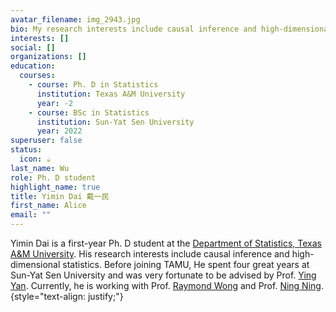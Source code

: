 ```yaml
---
avatar_filename: img_2943.jpg
bio: My research interests include causal inference and high-dimensional statistics.
interests: []
social: []
organizations: []
education:
  courses:
    - course: Ph. D in Statistics
      institution: Texas A&M University
      year: -2
    - course: BSc in Statistics
      institution: Sun-Yat Sen University
      year: 2022
superuser: false
status:
  icon: ☕️
last_name: Wu
role: Ph. D student
highlight_name: true
title: Yimin Dai 戴一民
first_name: Alice
email: ""
---
```

Yimin Dai is a first-year Ph. D student at the [Department of Statistics, Texas A&M University](https://stat.tamu.edu/). His research interests include causal inference and high-dimensional statistics. Before joining TAMU, He spent four great years at Sun-Yat Sen University and was very fortunate to be advised by Prof. [Ying Yan](https://sites.google.com/site/yingyanuw/). Currently, he is working with Prof. [Raymond Wong](https://raymondkww.github.io) [](https://binyu.stat.berkeley.edu/)and Prof. [Ning Ning](https://sites.google.com/site/patricianing/).
{style="text-align: justify;"}